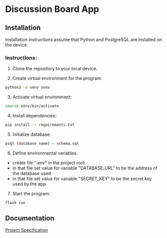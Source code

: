 # Discussion Board App

## Installation

Installation instructions assume that Python and PostgreSQL are installed on the device. 

### Instructions:

1. Clone the repository to your local device.

2. Create virtual environment for the program:

```bash
python3 -m venv venv
```

3. Activate virtual environment:

```bash
source venv/bin/activate
```

4. Install dependencies:

```bash
pip install -r requirements.txt
```

5. Initialize database:

```bash
psql (database name) < schema.sql
```

6. Define environmental variables.
- create file ".env" in the project root
- in that file set value for variable "DATABASE_URL" to be the address of the database used 
- in that file set value for variable "SECRET_KEY" to be the secret key used by the app

7. Start the program:

```bash
flask run
```

## Documentation

[Project Specification](https://github.com/Deepthetics/discussion-board-app/blob/main/documentation/project_specification.md)
